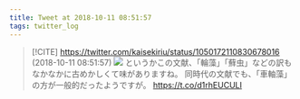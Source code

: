 ```yaml
---
title: Tweet at 2018-10-11 08:51:57
tags: twitter_log
---
```


> [!CITE] https://twitter.com/kaisekiriu/status/1050172110830678016 (2018-10-11 08:51:57)
> ![](https://twitter.com/kaisekiriu/status/1050172110830678016)
> というかこの文献、「輪藻」「蘚虫」などの訳もなかなかに古めかしくて味がありますね。
> 同時代の文献でも、「車軸藻」の方が一般的だったようですが。
> https://t.co/d1rhEUCULI
